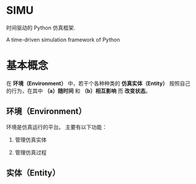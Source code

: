 # SIMU

时间驱动的 Python 仿真框架.

A time-driven simulation framework of Python


# 基本概念

在 **环境（Environment）** 中，若干个各种种类的 **仿真实体（Entity）** 按照自己的行为，在其中 **（a）随时间** 和 **（b）相互影响** 而 **改变状态**。

## 环境（Environment）

环境是仿真运行的平台。
主要有以下功能：

1. 管理仿真实体

2. 管理仿真过程

## 实体（Entity）


